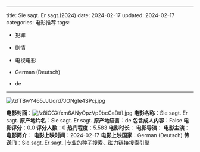 
---
title: Sie sagt. Er sagt.(2024)
date: 2024-02-17
updated: 2024-02-17
categories: 电影推荐
tags:

- 犯罪
- 剧情
- 电视电影

- German (Deutsch)
- de
---

<img src="https://image.tmdb.org/t/p/original/zfTBwY465JJUqrd7JONgIe4SPcj.jpg" alt="/zfTBwY465JJUqrd7JONgIe4SPcj.jpg" title="/zfTBwY465JJUqrd7JONgIe4SPcj.jpg">

**电影封面**：<img src="https://image.tmdb.org/t/p/w200/z8iCGXfxm6ANyOpzVp9bcCaDtfI.jpg" alt="/z8iCGXfxm6ANyOpzVp9bcCaDtfI.jpg" title="/z8iCGXfxm6ANyOpzVp9bcCaDtfI.jpg">
**电影名称**：Sie sagt. Er sagt.
**原产地片名**：Sie sagt. Er sagt.
**原产地语言**：de
**包含成人内容**：False
**电影评分**：0.0
**评分人数**：0
**热门程度**：5.583
**电影时长**：
**电影导演**：
**电影主演**：
**电影简介**：
**电影上映时间**：2024-02-17
**电影上映国家**：German (Deutsch)
**传送门**：[Sie sagt. Er sagt. |专业的种子搜索、磁力链接搜索引擎](https://movie.amd794.com:2083/?search=Sie%20sagt.%20Er%20sagt.&ordering=&mode=match_phrase&page_size=10&page=1)

